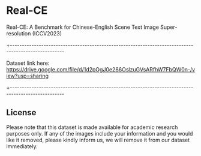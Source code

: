 # Real-CE
Real-CE: A Benchmark for Chinese-English Scene Text Image Super-resolution (ICCV2023)

+----------------------------------------------------------------------------------------------------

Dataset link here: https://drive.google.com/file/d/1d2pOgJ0e286OslzuGVsARfhW7FbQW0n-/view?usp=sharing

+----------------------------------------------------------------------------------------------------

## License
Please note that this dataset is made available for academic research purposes only. If any of the images include your information and you would like it removed, please kindly inform us, we will remove it from our dataset immediately.

